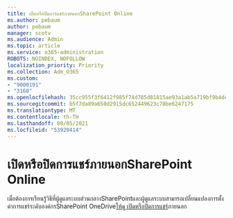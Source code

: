 ```yaml
---
title: เปิดหรือปิดการแชร์ภายนอกSharePoint Online
ms.author: pebaum
author: pebaum
manager: scotv
ms.audience: Admin
ms.topic: article
ms.service: o365-administration
ROBOTS: NOINDEX, NOFOLLOW
localization_priority: Priority
ms.collection: Adm_O365
ms.custom:
- "9000191"
- "3168"
ms.openlocfilehash: 35cc955f3f6412f985f74d785d81815ae93a1ab5a719bf9b4de9154c024a2979
ms.sourcegitcommit: b5f7da89a650d2915dc652449623c78be6247175
ms.translationtype: MT
ms.contentlocale: th-TH
ms.lasthandoff: 08/05/2021
ms.locfileid: "53920414"
---
```

# <a name="turn-external-sharing-on-or-off-for-sharepoint-online"></a>เปิดหรือปิดการแชร์ภายนอกSharePoint Online

เมื่อต้องการเรียนรู้วิธีที่ผู้ดูแลระบบส่วนกลางSharePointและผู้ดูแลระบบสามารถเปลี่ยนแปลงการตั้งค่าการแชร์ระดับองค์กรSharePoint OneDrive[ให้ดู เปิดหรือปิดการแชร์](https://docs.microsoft.com/sharepoint/turn-external-sharing-on-or-off)ภายนอก
